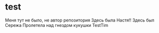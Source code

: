 ﻿# test
Меня тут не было, не автор репoзитория
Здесь была Настя!!
Здесь был Сережа
Пролетела над гнездом кукушки
TestTim
